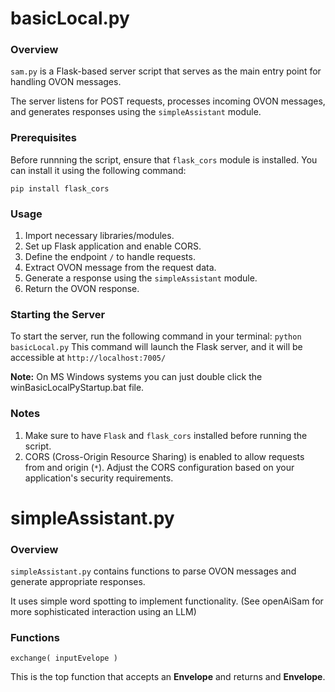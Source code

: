 # basicLocal.py

### Overview
`sam.py` is a Flask-based server script that serves as the main entry point for handling OVON messages. 

The server listens for POST requests, processes incoming OVON messages, and generates responses using the `simpleAssistant` module.

### Prerequisites 
Before runnning the script, ensure that `flask_cors` module is installed. You can install it using the following command:
```
pip install flask_cors
```

### Usage 
1. Import necessary libraries/modules.
2. Set up Flask application and enable CORS.
3. Define the endpoint `/` to handle requests.
4. Extract OVON message from the request data.
5. Generate a response using the `simpleAssistant` module.
6. Return the OVON response.

### Starting the Server
To start the server, run the following command in your terminal:
``` python basicLocal.py ```
This command will launch the Flask server, and it will be accessible at `http://localhost:7005/`

__Note:__ On MS Windows systems you can just double click the winBasicLocalPyStartup.bat file.

### Notes 
1. Make sure to have `Flask` and `flask_cors` installed before running the script.
2. CORS (Cross-Origin Resource Sharing) is enabled to allow requests from and origin (`*`). Adjust the CORS configuration based on your application's security requirements.

# simpleAssistant.py

### Overview
`simpleAssistant.py` contains functions to parse OVON messages and generate appropriate responses.

It uses simple word spotting to implement functionality. (See openAiSam for more sophisticated interaction using an LLM)

### Functions 
`exchange( inputEvelope )`

This is the top function that accepts an __Envelope__ and returns and __Envelope__.
